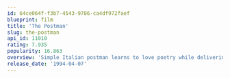 ```yaml
---
id: 64ce064f-f3b7-4543-9786-ca4df972faef
blueprint: film
title: 'The Postman'
slug: the-postman
api_id: 11010
rating: 7.935
popularity: 16.863
overview: 'Simple Italian postman learns to love poetry while delivering mail to a famous poet; he uses this to woo local beauty Beatrice.'
release_date: '1994-04-07'
---
```

